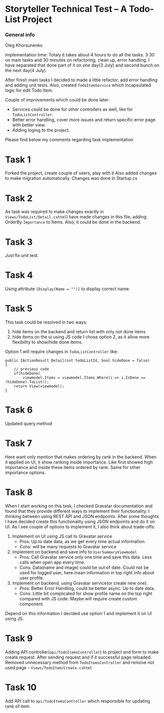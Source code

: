 # Storyteller Technical Test – A Todo-List Project

### General info
Oleg Khorsunenko

Implementation time: Totaly it takes about 4 hours to do all the tasks.
3:30 on main tasks and 30 minutes on refactoring, clean up, error handling.
I have separated that done part of it on one day(3 July) and second bunch on the next day(4 July).

After finish main tasks I decided to made a little refactor, add error handling and adding unit tests.
Also, created `TodoItemService` which incapsulated logic for edit Todo Item.

Couple of improvements which could be done later:
- Services could be done for other controllers as well, like for `TodoListController`.
- Better error handling, cover more issues and return specific error page with better view.
- Adding loging to the project.

Please find below my comments regarding task implementation

# Task 1
Forked the project, create couple of users, play with it
Also added changes to make migration automatically. Changes was done in Startup.cs

# Task 2
As task was required to make changes exactly in `Views/TodoList/Detail.cshtml`I have made changes in this file, adding OrderBy `Importance` to Items.
Also, it could be done in the backend.

# Task 3
Just fix unit test.

# Task 4
Using attribute `[Display(Name = "")]` to display correct name.

# Task 5
This task could be resolved in two ways:
 1. hide items on the backend and return list with only not done items
 2. hide items on the ui using JS code
I chose option 2, as it allow more flexibility to show/hide done items.

Option 1 will require changes in `TodoListController` like:
```
public IActionResult Detail(int todoListId, bool hideDone = false)
{
    // previous code
    if(hideDone)
        viewmodel.Items = viewmodel.Items.Where(i => i.IsDone == !hideDone).ToList();
    return View(viewmodel);
}    
```

# Task 6
Updated query method

# Task 7
Here want only mention that makes ordering by rank in the backend.
When it applied on UI, it show ranking inside importance. Like first showed high importance and inside these items ordered by rank. Same for other importance options.

# Task 8
When I start working on this task, I checked Gravatar documentation and found that they provide different ways to implement their functionality. 
I thinking between using REST API and JSON endpoints. After some thoughts I have decided create this functionality using JSON endpoints and do it on UI. 
As I see couple of options to implement it, I also think about trade-offs:
1. Implement on UI using JS call to Gravatar service
    - Pros: Up to date data, as we get every time actual information.  
    - Cons: will be many requests to Gravatar service
2. Implement on backend and save info to `UserSummaryViewmodel`
    - Pros: Call Gravatar service only one time and save this data. Less calls when open app every time.
    - Cons: Data(name and image) could be out of date. Could not be used for logged user, here mean information in top right info about user profile.
3. Implement on backend, using Gravatar service(or create new one):
    - Pros: Better Error Handling, could be better async. Up to date data.
    - Cons: Little bit complicated for show profile name on the top right compared with JS code. Maybe will require create custom component.

Depend on this information I decided use option 1 and implement it on UI using JS.

# Task 9
Adding API controller(`api/TodoItemsController`) to project and form to make create request.
After sending request and if it successful page reloaded.
Removed unnecessary method from `TodoItemsController` and remove not used page - `Views/TodoItem/Create.cshtml`

# Task 10
Add API call to `api/TodoItemsController` which responsible for updating rank of item. 
